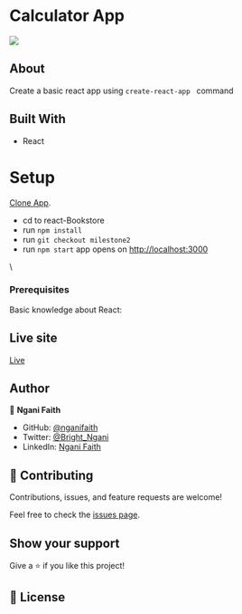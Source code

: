 # Calculator App

![](https://img.shields.io/badge/Microverse-blueviolet)

## About

Create a basic react app using `create-react-app ` command

## Built With

- React

# Setup

[Clone App](https://github.com/nganifaith/react-Bookstore).

- cd to react-Bookstore
- run `npm install`
- run `git checkout milestone2`
- run `npm start` app opens on [http://localhost:3000](http://localhost:3000)

\

### Prerequisites

Basic knowledge about React:

## Live site

[Live](https://deploy-preview-1--cocky-curie-63100a.netlify.app/)

## Author

👤 **Ngani Faith**

- GitHub: [@nganifaith](https://github.com/nganifaith)
- Twitter: [@Bright_Ngani](https://twitter.com/bright_ngani)
- LinkedIn: [Ngani Faith](https://www.linkedin.com/in/ngani-faith/)

## 🤝 Contributing

Contributions, issues, and feature requests are welcome!

Feel free to check the [issues page](https://github.com/nganifaith/react-Bookstore/issues).

## Show your support

Give a ⭐️ if you like this project!

## 📝 License
